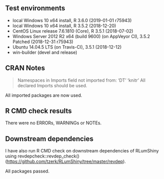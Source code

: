 ## Test environments
* local Windows 10 x64 install, R 3.6.0 (2019-01-01 r75943)
* local Windows 10 x64 install, R 3.5.2 (2018-12-20)
* CentOS Linux release 7.6.1810 (Core), R 3.5.1 (2018-07-02)
* Windows Server 2012 R2 x64 (build 9600) (on AppVeyor CI), 3.5.2 Patched (2018-12-31 r75943)
* Ubuntu 14.04.5 LTS (on Travis-CI), 3.5.1 (2018-12-12)
* win-builder (devel and release)

## CRAN Notes
> Namespaces in Imports field not imported from: ‘DT’ ‘knitr’
> All declared Imports should be used.

All imported packages are now used.

## R CMD check results
There were no ERRORs, WARNINGs or NOTEs.

## Downstream dependencies
I have also run R CMD check on downstream dependencies of RLumShiny using
revdepcheck::revdep_check() (https://github.com/tzerk/RLumShiny/tree/master/revdep).

All packages passed.






